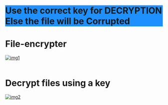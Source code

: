 <!DOCTYPE html>
<html>
<body>

<h1 style="background-color:DodgerBlue;">Use the correct key for DECRYPTION Else the file will be Corrupted</h1>

# File-encrypter
<a href="https://ibb.co/cXmwXCj"><img src="https://i.ibb.co/Nn4rnmM/img1.png" alt="img1" border="0"></a><br /><a target='_blank' href='https://imgbb.com/'></a><br />

# Decrypt files using a key

<a href="https://ibb.co/RY6Qj9t"><img src="https://i.ibb.co/q7gmJdh/img2.png" alt="img2" border="0"></a><br /><a target='_blank' href='https://imgbb.com/'></a><br />
</body>
</html>
